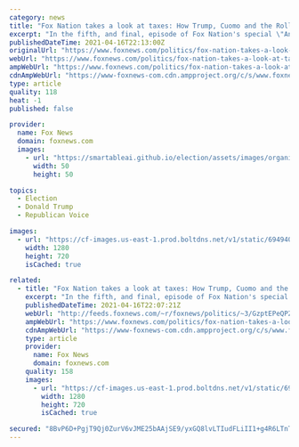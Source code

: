 ```yaml
---
category: news
title: "Fox Nation takes a look at taxes: How Trump, Cuomo and the Rolling Stones have shaped the taxation debate"
excerpt: "In the fifth, and final, episode of Fox Nation's special \"An Unauthorized History of Taxes,\" anchor Bret Baier and his guest experts explore the contemporary state of taxation, and its cause-and-effect."
publishedDateTime: 2021-04-16T22:13:00Z
originalUrl: "https://www.foxnews.com/politics/fox-nation-takes-a-look-at-taxes-how-trump-cuomo-and-the-rolling-stones"
webUrl: "https://www.foxnews.com/politics/fox-nation-takes-a-look-at-taxes-how-trump-cuomo-and-the-rolling-stones"
ampWebUrl: "https://www.foxnews.com/politics/fox-nation-takes-a-look-at-taxes-how-trump-cuomo-and-the-rolling-stones.amp"
cdnAmpWebUrl: "https://www-foxnews-com.cdn.ampproject.org/c/s/www.foxnews.com/politics/fox-nation-takes-a-look-at-taxes-how-trump-cuomo-and-the-rolling-stones.amp"
type: article
quality: 118
heat: -1
published: false

provider:
  name: Fox News
  domain: foxnews.com
  images:
    - url: "https://smartableai.github.io/election/assets/images/organizations/foxnews.com-50x50.jpg"
      width: 50
      height: 50

topics:
  - Election
  - Donald Trump
  - Republican Voice

images:
  - url: "https://cf-images.us-east-1.prod.boltdns.net/v1/static/694940094001/4bf88bfc-054a-4218-bd34-235119560599/e8d018ef-f1fd-47a8-af14-3b2e8bfb605b/1280x720/match/image.jpg"
    width: 1280
    height: 720
    isCached: true

related:
  - title: "Fox Nation takes a look at taxes: How Trump, Cuomo and the Rolling Stones have shaped the taxation debate"
    excerpt: "In the fifth, and final, episode of Fox Nation's special \"An Unauthorized History of Taxes,\" anchor Bret Baier and his guest experts explore the contemporary state of taxation, and its cause-and-effect."
    publishedDateTime: 2021-04-16T22:07:21Z
    webUrl: "http://feeds.foxnews.com/~r/foxnews/politics/~3/GzptEPeQPZ0/fox-nation-takes-a-look-at-taxes-how-trump-cuomo-and-the-rolling-stones"
    ampWebUrl: "https://www.foxnews.com/politics/fox-nation-takes-a-look-at-taxes-how-trump-cuomo-and-the-rolling-stones.amp"
    cdnAmpWebUrl: "https://www-foxnews-com.cdn.ampproject.org/c/s/www.foxnews.com/politics/fox-nation-takes-a-look-at-taxes-how-trump-cuomo-and-the-rolling-stones.amp"
    type: article
    provider:
      name: Fox News
      domain: foxnews.com
    quality: 158
    images:
      - url: "https://cf-images.us-east-1.prod.boltdns.net/v1/static/694940094001/4bf88bfc-054a-4218-bd34-235119560599/e8d018ef-f1fd-47a8-af14-3b2e8bfb605b/1280x720/match/image.jpg"
        width: 1280
        height: 720
        isCached: true

secured: "8BvP6D+PgjT9Qj0ZurV6vJME25bAAjSE9/yxGQ8lvLTIudFLiII1+g4R6LTnTQP8uxfLFHwdNggAPiKqY2oacrv57NywhsIrt4z6n4Si2BHv+HuZeLjGYvL13z2nfmSNjW4mBMDvLqiB5TCLHRYe+y9g7/aSx43ANWC0oahBv9Ixcl6s9uf8NxsSq2TFS4VR8+rb50kSyMLxQH+9mh3XYSUovHObt69auZaFMxW8gNM0xdGL94KEikVDJwISKe1IQkI89QQ1gHMPYEeZpLVfZgAR9OayCQrZHnrWJWogtthtRpdQ4AcLe84i6y+hrGN3YD3CkO9ONyqHvjW2rbCIANM6MlKB29mw1yTHHi+5XJU=;+J9j0EgJHBPy64PahoFGpw=="
---
```


